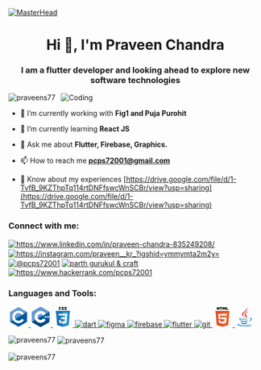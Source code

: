 [![MasterHead](https://mir-s3-cdn-cf.behance.net/project_modules/max_1200/79731568097599.5b50bca477735.jpg)](https://praveens77.io)
<h1 align="center">Hi 👋, I'm Praveen Chandra</h1>
<h3 align="center">I am a flutter developer and looking ahead to explore new software technologies</h3>
<img align="right" alt="Coding" width="400" src="https://rrtutors.com/uploads/code.gif">
<p align="left"> <img src="https://komarev.com/ghpvc/?username=praveens77&label=Profile%20views&color=0e75b6&style=flat" alt="praveens77" /> </p>

- 🔭 I’m currently working with **Fig1 and Puja Purohit**

- 🌱 I’m currently learning **React JS**

- 💬 Ask me about **Flutter, Firebase, Graphics.**

- 📫 How to reach me **pcps72001@gmail.com**

- 📄 Know about my experiences [https://drive.google.com/file/d/1-TvfB_9KZThpTq114rtDNFfswcWnSCBr/view?usp=sharing](https://drive.google.com/file/d/1-TvfB_9KZThpTq114rtDNFfswcWnSCBr/view?usp=sharing)

<h3 align="left">Connect with me:</h3>
<p align="left">
<a href="https://linkedin.com/in/https://www.linkedin.com/in/praveen-chandra-835249208/" target="blank"><img align="center" src="https://raw.githubusercontent.com/rahuldkjain/github-profile-readme-generator/master/src/images/icons/Social/linked-in-alt.svg" alt="https://www.linkedin.com/in/praveen-chandra-835249208/" height="30" width="40" /></a>
<a href="https://instagram.com/https://instagram.com/praveen__kr_?igshid=ymmymta2m2y=" target="blank"><img align="center" src="https://raw.githubusercontent.com/rahuldkjain/github-profile-readme-generator/master/src/images/icons/Social/instagram.svg" alt="https://instagram.com/praveen__kr_?igshid=ymmymta2m2y=" height="30" width="40" /></a>
<a href="https://medium.com/@pcps72001" target="blank"><img align="center" src="https://raw.githubusercontent.com/rahuldkjain/github-profile-readme-generator/master/src/images/icons/Social/medium.svg" alt="@pcps72001" height="30" width="40" /></a>
<a href="https://www.youtube.com/c/parth gurukul & craft" target="blank"><img align="center" src="https://raw.githubusercontent.com/rahuldkjain/github-profile-readme-generator/master/src/images/icons/Social/youtube.svg" alt="parth gurukul & craft" height="30" width="40" /></a>
<a href="https://www.hackerrank.com/https://www.hackerrank.com/pcps72001" target="blank"><img align="center" src="https://raw.githubusercontent.com/rahuldkjain/github-profile-readme-generator/master/src/images/icons/Social/hackerrank.svg" alt="https://www.hackerrank.com/pcps72001" height="30" width="40" /></a>
</p>

<h3 align="left">Languages and Tools:</h3>
<p align="left"> <a href="https://www.cprogramming.com/" target="_blank" rel="noreferrer"> <img src="https://raw.githubusercontent.com/devicons/devicon/master/icons/c/c-original.svg" alt="c" width="40" height="40"/> </a> <a href="https://www.w3schools.com/cpp/" target="_blank" rel="noreferrer"> <img src="https://raw.githubusercontent.com/devicons/devicon/master/icons/cplusplus/cplusplus-original.svg" alt="cplusplus" width="40" height="40"/> </a> <a href="https://www.w3schools.com/css/" target="_blank" rel="noreferrer"> <img src="https://raw.githubusercontent.com/devicons/devicon/master/icons/css3/css3-original-wordmark.svg" alt="css3" width="40" height="40"/> </a> <a href="https://dart.dev" target="_blank" rel="noreferrer"> <img src="https://www.vectorlogo.zone/logos/dartlang/dartlang-icon.svg" alt="dart" width="40" height="40"/> </a> <a href="https://www.figma.com/" target="_blank" rel="noreferrer"> <img src="https://www.vectorlogo.zone/logos/figma/figma-icon.svg" alt="figma" width="40" height="40"/> </a> <a href="https://firebase.google.com/" target="_blank" rel="noreferrer"> <img src="https://www.vectorlogo.zone/logos/firebase/firebase-icon.svg" alt="firebase" width="40" height="40"/> </a> <a href="https://flutter.dev" target="_blank" rel="noreferrer"> <img src="https://www.vectorlogo.zone/logos/flutterio/flutterio-icon.svg" alt="flutter" width="40" height="40"/> </a> <a href="https://git-scm.com/" target="_blank" rel="noreferrer"> <img src="https://www.vectorlogo.zone/logos/git-scm/git-scm-icon.svg" alt="git" width="40" height="40"/> </a> <a href="https://www.w3.org/html/" target="_blank" rel="noreferrer"> <img src="https://raw.githubusercontent.com/devicons/devicon/master/icons/html5/html5-original-wordmark.svg" alt="html5" width="40" height="40"/> </a> <a href="https://www.java.com" target="_blank" rel="noreferrer"> <img src="https://raw.githubusercontent.com/devicons/devicon/master/icons/java/java-original.svg" alt="java" width="40" height="40"/> </a> </p>

<p><img align="left" src="https://github-readme-stats.vercel.app/api/top-langs?username=praveens77&show_icons=true&locale=en&layout=compact" alt="praveens77" /></p>

<p>&nbsp;<img align="center" src="https://github-readme-stats.vercel.app/api?username=praveens77&show_icons=true&locale=en" alt="praveens77" /></p>

<p><img align="center" src="https://github-readme-streak-stats.herokuapp.com/?user=praveens77&" alt="praveens77" /></p>
